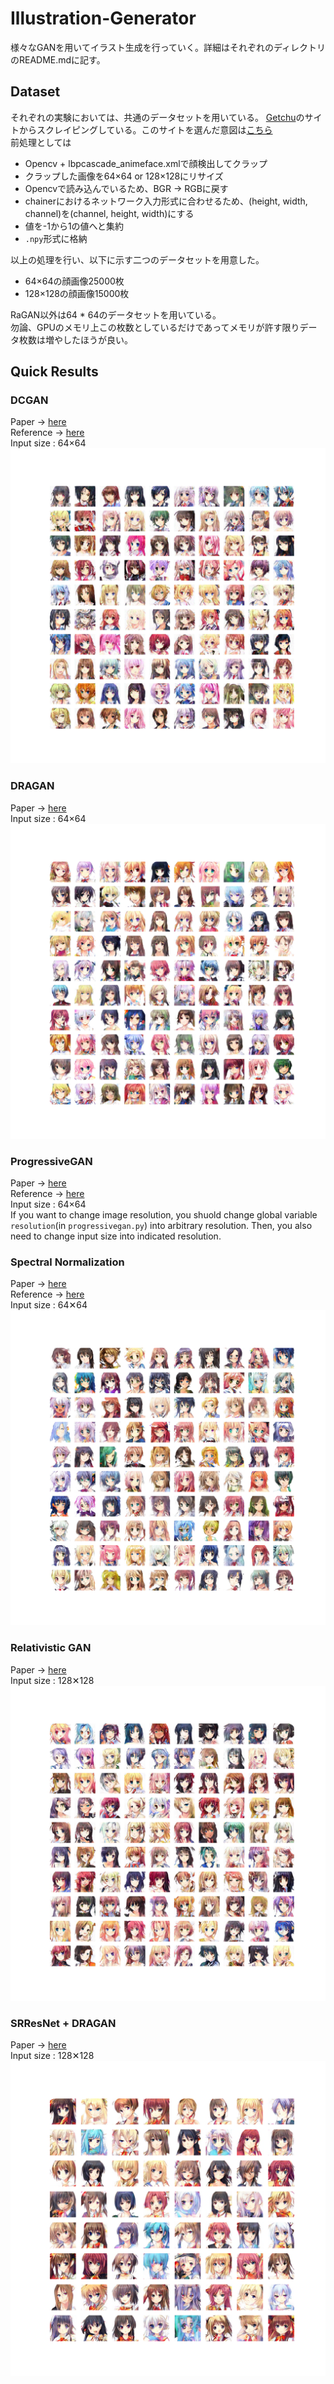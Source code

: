 # Illustration-Generator

様々なGANを用いてイラスト生成を行っていく。詳細はそれぞれのディレクトリのREADME.mdに記す。

## Dataset
それぞれの実験においては、共通のデータセットを用いている。
[Getchu](http://www.getchu.com/)のサイトからスクレイピングしている。このサイトを選んだ意図は[こちら](https://medium.com/@crosssceneofwindff/gan%E3%82%92%E7%94%A8%E3%81%84%E3%81%9F%E3%82%A4%E3%83%A9%E3%82%B9%E3%83%88%E7%94%9F%E6%88%90%E3%81%AE%E3%83%87%E3%83%BC%E3%82%BF%E3%82%BB%E3%83%83%E3%83%88-f2a9171e7ec5)  
前処理としては
- Opencv + lbpcascade_animeface.xmlで顔検出してクラップ
- クラップした画像を64×64 or 128×128にリサイズ
- Opencvで読み込んでいるため、BGR -> RGBに戻す
- chainerにおけるネットワーク入力形式に合わせるため、(height, width, channel)を(channel, height, width)にする
- 値を-1から1の値へと集約
- `.npy`形式に格納

以上の処理を行い、以下に示す二つのデータセットを用意した。
- 64×64の顔画像25000枚
- 128×128の顔画像15000枚

RaGAN以外は64 * 64のデータセットを用いている。  
勿論、GPUのメモリ上この枚数としているだけであってメモリが許す限りデータ枚数は増やしたほうが良い。

## Quick Results
### DCGAN  
Paper -> [here](https://arxiv.org/abs/1511.06434 "here")  
Reference -> [here](https://github.com/mattya/chainer-DCGAN/blob/master/DCGAN.py "here")  
Input size : 64×64  
![DCGAN](./DCGAN/result.png)

### DRAGAN  
Paper -> [here](https://arxiv.org/abs/1705.07215 "here")  
Input size : 64×64
![DRAGAN](./DRAGAN/result.png)

### ProgressiveGAN  
Paper -> [here](https://arxiv.org/abs/1710.10196 "here")  
Reference -> [here](https://github.com/pfnet-research/chainer-gan-lib/blob/master/progressive "here")  
Input size : 64×64  
If you want to change image resolution, you shuold change global variable `resolution`(in `progressivegan.py`) into arbitrary resolution. Then, you also need to change input size into indicated resolution.

### Spectral Normalization
Paper -> [here](https://openreview.net/pdf?id=B1QRgziT- "here")  
Reference -> [here](https://github.com/pfnet-research/chainer-gan-lib "here")  
Input size : 64✕64  
![spectral_normalization](./spectral_normalization/result.png)

### Relativistic GAN
Paper -> [here](https://arxiv.org/pdf/1807.00734.pdf "here")  
Input size : 128✕128  
![RaGAN](./RaGAN/result.png)

### SRResNet + DRAGAN
Paper -> [here](https://arxiv.org/pdf/1708.05509.pdf)  
Input size : 128✕128
![SRResNet](./srresnet/visualize_77.png)
